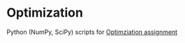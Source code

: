 # Optimization
Python (NumPy, SciPy) scripts for [Optimziation assignment](http://www.stat.uchicago.edu/~lekheng/courses/280/stat280-hw4.pdf)
